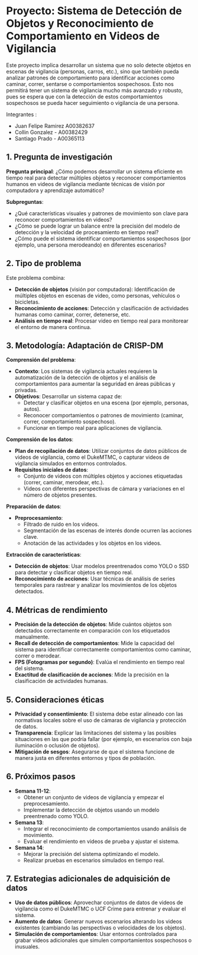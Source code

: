 # Proyecto: Sistema de Detección de Objetos y Reconocimiento de Comportamiento en Videos de Vigilancia

Este proyecto implica desarrollar un sistema que no solo detecte objetos en escenas de vigilancia (personas, carros, etc.), sino que también pueda analizar patrones de comportamiento para identificar acciones como caminar, correr, sentarse o comportamientos sospechosos. Esto nos permitirá tener un sistema de vigilancia mucho más avanzado y robusto, pues se espera que con la detección de estos comportamientos sospechosos se pueda hacer seguimiento o vigilancia de una persona.

Integrantes :
 - Juan Felipe Ramirez A00382637
 - Collin Gonzalez - A00382429
 - Santiago Prado - A00365113


## 1. Pregunta de investigación
**Pregunta principal**: ¿Cómo podemos desarrollar un sistema eficiente en tiempo real para detectar múltiples objetos y reconocer comportamientos humanos en videos de vigilancia mediante técnicas de visión por computadora y aprendizaje automático?

**Subpreguntas**:
- ¿Qué características visuales y patrones de movimiento son clave para reconocer comportamientos en videos?
- ¿Cómo se puede lograr un balance entre la precisión del modelo de detección y la velocidad de procesamiento en tiempo real?
- ¿Cómo puede el sistema identificar comportamientos sospechosos (por ejemplo, una persona merodeando) en diferentes escenarios?

## 2. Tipo de problema
Este problema combina:
- **Detección de objetos** (visión por computadora): Identificación de múltiples objetos en escenas de video, como personas, vehículos o bicicletas.
- **Reconocimiento de acciones**: Detección y clasificación de actividades humanas como caminar, correr, detenerse, etc.
- **Análisis en tiempo real**: Procesar video en tiempo real para monitorear el entorno de manera continua.

## 3. Metodología: Adaptación de CRISP-DM
**Comprensión del problema**:
- **Contexto**: Los sistemas de vigilancia actuales requieren la automatización de la detección de objetos y el análisis de comportamientos para aumentar la seguridad en áreas públicas y privadas.
- **Objetivos**: Desarrollar un sistema capaz de:
  - Detectar y clasificar objetos en una escena (por ejemplo, personas, autos).
  - Reconocer comportamientos o patrones de movimiento (caminar, correr, comportamiento sospechoso).
  - Funcionar en tiempo real para aplicaciones de vigilancia.

**Comprensión de los datos**:
- **Plan de recopilación de datos**: Utilizar conjuntos de datos públicos de videos de vigilancia, como el DukeMTMC, o capturar videos de vigilancia simulados en entornos controlados.
- **Requisitos iniciales de datos**:
  - Conjunto de videos con múltiples objetos y acciones etiquetadas (correr, caminar, merodear, etc.).
  - Videos con diferentes perspectivas de cámara y variaciones en el número de objetos presentes.

**Preparación de datos**:
- **Preprocesamiento**:
  - Filtrado de ruido en los videos.
  - Segmentación de las escenas de interés donde ocurren las acciones clave.
  - Anotación de las actividades y los objetos en los videos.

**Extracción de características**:
- **Detección de objetos**: Usar modelos preentrenados como YOLO o SSD para detectar y clasificar objetos en tiempo real.
- **Reconocimiento de acciones**: Usar técnicas de análisis de series temporales para rastrear y analizar los movimientos de los objetos detectados.

## 4. Métricas de rendimiento
- **Precisión de la detección de objetos**: Mide cuántos objetos son detectados correctamente en comparación con los etiquetados manualmente.
- **Recall de detección de comportamientos**: Mide la capacidad del sistema para identificar correctamente comportamientos como caminar, correr o merodear.
- **FPS (Fotogramas por segundo)**: Evalúa el rendimiento en tiempo real del sistema.
- **Exactitud de clasificación de acciones**: Mide la precisión en la clasificación de actividades humanas.

## 5. Consideraciones éticas
- **Privacidad y consentimiento**: El sistema debe estar alineado con las normativas locales sobre el uso de cámaras de vigilancia y protección de datos.
- **Transparencia**: Explicar las limitaciones del sistema y las posibles situaciones en las que podría fallar (por ejemplo, en escenarios con baja iluminación o oclusión de objetos).
- **Mitigación de sesgos**: Asegurarse de que el sistema funcione de manera justa en diferentes entornos y tipos de población.

## 6. Próximos pasos
- **Semana 11-12**:
  - Obtener un conjunto de videos de vigilancia y empezar el preprocesamiento.
  - Implementar la detección de objetos usando un modelo preentrenado como YOLO.
- **Semana 13**:
  - Integrar el reconocimiento de comportamientos usando análisis de movimiento.
  - Evaluar el rendimiento en videos de prueba y ajustar el sistema.
- **Semana 14**:
  - Mejorar la precisión del sistema optimizando el modelo.
  - Realizar pruebas en escenarios simulados en tiempo real.

## 7. Estrategias adicionales de adquisición de datos
- **Uso de datos públicos**: Aprovechar conjuntos de datos de videos de vigilancia como el DukeMTMC o UCF Crime para entrenar y evaluar el sistema.
- **Aumento de datos**: Generar nuevos escenarios alterando los videos existentes (cambiando las perspectivas o velocidades de los objetos).
- **Simulación de comportamientos**: Usar entornos controlados para grabar videos adicionales que simulen comportamientos sospechosos o inusuales.
